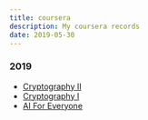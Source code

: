 ```yaml
---
title: coursera
description: My coursera records
date: 2019-05-30
---
```


### 2019

* [Cryptography II](https://www.coursera.org/learn/crypto2)
* [Cryptography I](https://www.coursera.org/learn/crypto)
* [AI For Everyone](https://www.coursera.org/learn/ai-for-everyone)

